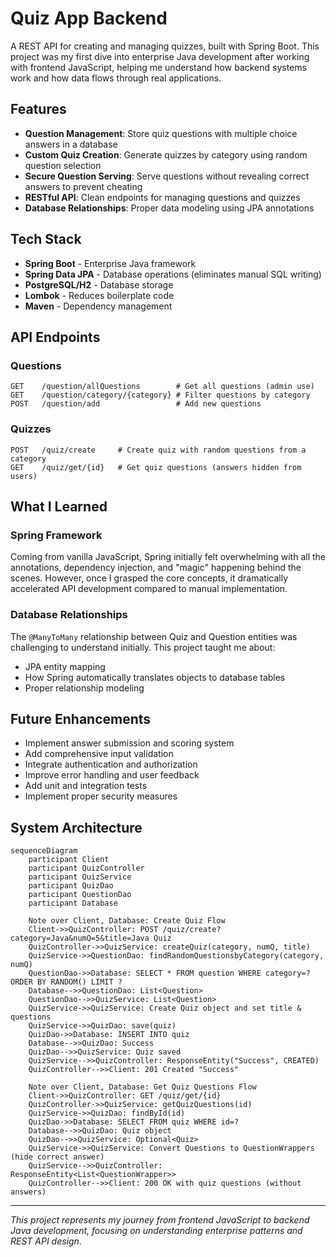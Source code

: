 # Quiz App Backend

A REST API for creating and managing quizzes, built with Spring Boot. This project was my first dive into enterprise Java development after working with frontend JavaScript, helping me understand how backend systems work and how data flows through real applications.

## Features

- **Question Management**: Store quiz questions with multiple choice answers in a database
- **Custom Quiz Creation**: Generate quizzes by category using random question selection
- **Secure Question Serving**: Serve questions without revealing correct answers to prevent cheating
- **RESTful API**: Clean endpoints for managing questions and quizzes
- **Database Relationships**: Proper data modeling using JPA annotations

## Tech Stack

- **Spring Boot** - Enterprise Java framework
- **Spring Data JPA** - Database operations (eliminates manual SQL writing)
- **PostgreSQL/H2** - Database storage
- **Lombok** - Reduces boilerplate code
- **Maven** - Dependency management

## API Endpoints

### Questions
```
GET    /question/allQuestions        # Get all questions (admin use)
GET    /question/category/{category} # Filter questions by category
POST   /question/add                 # Add new questions
```

### Quizzes
```
POST   /quiz/create     # Create quiz with random questions from a category
GET    /quiz/get/{id}   # Get quiz questions (answers hidden from users)
```

## What I Learned

### Spring Framework
Coming from vanilla JavaScript, Spring initially felt overwhelming with all the annotations, dependency injection, and "magic" happening behind the scenes. However, once I grasped the core concepts, it dramatically accelerated API development compared to manual implementation.

### Database Relationships
The `@ManyToMany` relationship between Quiz and Question entities was challenging to understand initially. This project taught me about:
- JPA entity mapping
- How Spring automatically translates objects to database tables
- Proper relationship modeling



## Future Enhancements

- Implement answer submission and scoring system
- Add comprehensive input validation
- Integrate authentication and authorization
- Improve error handling and user feedback
- Add unit and integration tests
- Implement proper security measures

## System Architecture

```mermaid
sequenceDiagram
    participant Client
    participant QuizController
    participant QuizService
    participant QuizDao
    participant QuestionDao
    participant Database

    Note over Client, Database: Create Quiz Flow
    Client->>QuizController: POST /quiz/create?category=Java&numQ=5&title=Java Quiz
    QuizController->>QuizService: createQuiz(category, numQ, title)
    QuizService->>QuestionDao: findRandomQuestionsbyCategory(category, numQ)
    QuestionDao->>Database: SELECT * FROM question WHERE category=? ORDER BY RANDOM() LIMIT ?
    Database-->>QuestionDao: List<Question>
    QuestionDao-->>QuizService: List<Question>
    QuizService->>QuizService: Create Quiz object and set title & questions
    QuizService->>QuizDao: save(quiz)
    QuizDao->>Database: INSERT INTO quiz
    Database-->>QuizDao: Success
    QuizDao-->>QuizService: Quiz saved
    QuizService-->>QuizController: ResponseEntity("Success", CREATED)
    QuizController-->>Client: 201 Created "Success"

    Note over Client, Database: Get Quiz Questions Flow
    Client->>QuizController: GET /quiz/get/{id}
    QuizController->>QuizService: getQuizQuestions(id)
    QuizService->>QuizDao: findById(id)
    QuizDao->>Database: SELECT FROM quiz WHERE id=?
    Database-->>QuizDao: Quiz object
    QuizDao-->>QuizService: Optional<Quiz>
    QuizService->>QuizService: Convert Questions to QuestionWrappers (hide correct answer)
    QuizService-->>QuizController: ResponseEntity<List<QuestionWrapper>>
    QuizController-->>Client: 200 OK with quiz questions (without answers)
```

---

*This project represents my journey from frontend JavaScript to backend Java development, focusing on understanding enterprise patterns and REST API design.*
